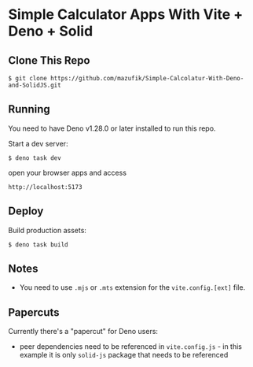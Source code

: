# Simple Calculator Apps With Vite + Deno + Solid

## Clone This Repo

```
$ git clone https://github.com/mazufik/Simple-Calcolatur-With-Deno-and-SolidJS.git
```

## Running

You need to have Deno v1.28.0 or later installed to run this repo.

Start a dev server:

```
$ deno task dev
```

open your browser apps and access

```
http://localhost:5173
```

## Deploy

Build production assets:

```
$ deno task build
```

## Notes

- You need to use `.mjs` or `.mts` extension for the `vite.config.[ext]` file.

## Papercuts

Currently there's a "papercut" for Deno users:

- peer dependencies need to be referenced in `vite.config.js` - in this example
  it is only `solid-js` package that needs to be referenced
